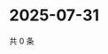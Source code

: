 # 2025-07-31

共 0 条

<!-- BEGIN ZHIHUVIDEO -->
<!-- 最后更新时间 Thu Jul 31 2025 05:11:42 GMT+0800 (China Standard Time) -->

<!-- END ZHIHUVIDEO -->
